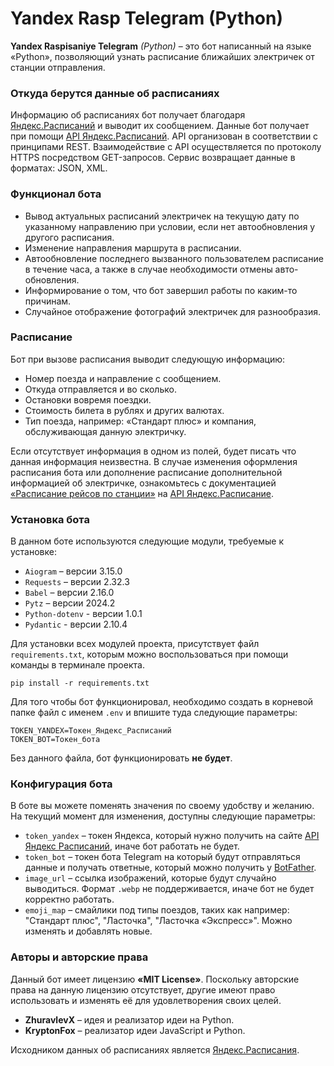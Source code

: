 # Yandex Rasp Telegram (Python)  
  
**Yandex Raspisaniye Telegram** *(Python)* – это бот написанный на языке «Python», позволяющий узнать расписание ближайших электричек от станции отправления.  
### Откуда берутся данные об расписаниях  

Информацию об расписаниях бот получает благодаря [Яндекс.Расписаний](https://t.rasp.yandex.ru/) и выводит их сообщением. Данные бот получает при помощи [API Яндекс.Расписаний](https://yandex.ru/dev/rasp/). API организован в соответствии с принципами REST. Взаимодействие с API осуществляется по протоколу HTTPS посредством GET-запросов. Сервис возвращает данные в форматах: JSON, XML.  

### Функционал бота  
  
- Вывод актуальных расписаний электричек на текущую дату по указанному направлению при условии, если нет автообновления у другого расписания.  
- Изменение направления маршрута в расписании.  
- Автообновление последнего вызванного пользователем расписание в течение часа, а также в случае необходимости отмены авто-обновления.  
- Информирование о том, что бот завершил работы по каким-то причинам.  
- Случайное отображение фотографий электричек для разнообразия.  

### Расписание  
  
Бот при вызове расписания выводит следующую информацию:  
- Номер поезда и направление с сообщением.  
- Откуда отправляется и во сколько.  
- Остановки вовремя поездки.  
- Стоимость билета в рублях и других валютах.  
- Тип поезда, например: «Стандарт плюс» и компания, обслуживающая данную электричку.  
  
Если отсутствует информация в одном из полей, будет писать что данная информация неизвестна. В случае изменения оформления расписания бота или дополнение расписание дополнительной информацией об электричке, ознакомьтесь с документацией [«Расписание рейсов по станции»](https://yandex.ru/dev/rasp/doc/ru/reference/schedule-on-station) на [API Яндекс.Расписание](https://yandex.ru/dev/rasp/doc/ru/).  
  
### Установка бота  

 В данном боте используются следующие модули, требуемые к установке:  
 - `Aiogram` – версии 3.15.0  
 - `Requests` – версии 2.32.3  
 - `Babel` – версии 2.16.0  
 - `Pytz` – версии 2024.2  
 - `Python-dotenv` - версии 1.0.1
 - `Pydantic` - версии 2.10.4
  
Для установки всех модулей проекта, присутствует файл `requirements.txt`, которым можно воспользоваться при помощи команды в терминале проекта.
```
pip install -r requirements.txt
```

Для того чтобы бот функционировал, необходимо создать в корневой папке файл с именем `.env` и впишите туда следующие параметры:

```
TOKEN_YANDEX=Токен_Яндекс_Расписаний  
TOKEN_BOT=Токен_бота
```
Без данного файла, бот функционировать **не будет**.

### Конфигурация бота  

В боте вы можете поменять значения по своему удобству и желанию. На текущий момент для изменения, доступны следующие параметры:  
- `token_yandex` – токен Яндекса, который нужно получить на сайте [API Яндекс Расписаний](https://yandex.ru/dev/rasp/raspapi#examples), иначе бот работать не будет.  
- `token_bot` – токен бота Telegram на который будут отправляться данные и получать ответные, который можно получить у [BotFather](https://telegram.me/botfather).  
- `image_url` – ссылка изображений, которые будут случайно выводиться. Формат `.webp` не поддерживается, иначе бот не будет корректно работать.  
- `emoji_map` – смайлики под типы поездов, таких как например: "Стандарт плюс", "Ласточка", "Ласточка «Экспресс»". Можно изменять и добавлять новые.  

### Авторы и авторские права  

Данный бот имеет лицензию **«MIT License»**. Поскольку авторские права на данную лицензию отсутствует, другие имеют право использовать и изменять её для удовлетворения своих целей.  
  
- **ZhuravlevX** – идея и реализатор идеи на Python.  
- **KryptonFox** – реализатор идеи JavaScript и Python.  
  
Исходником данных об расписаниях является [Яндекс.Расписания](https://t.rasp.yandex.ru/).